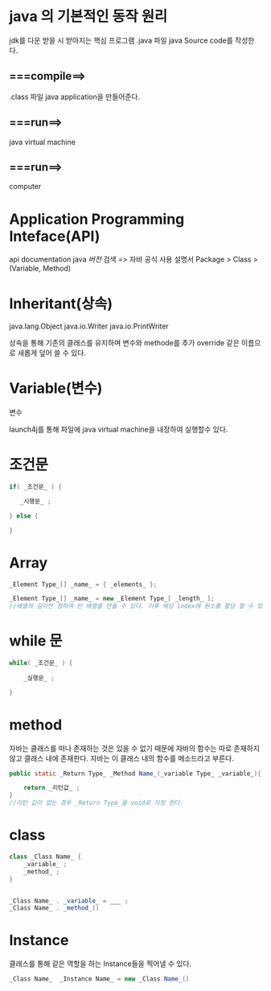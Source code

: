 # java 의 기본적인 동작 원리
jdk를 다운 받을 시 받아지는 핵심 프로그램
.java 파일 java Source code를 작성한다.
## ===compile==>
.class 파일 java application을 만들어준다.
## ===run==>
java virtual machine
## ===run==>
computer



# Application Programming Inteface(API)

api documentation java _버전_ 검색 => 자바 공식 사용 설명서
Package > Class > (Variable, Method)


# Inheritant(상속)
java.lang.Object
    java.io.Writer
        java.io.PrintWriter

상속을 통해 기존의 클래스를 유지하며 변수와 methode를 추가
override 같은 이름으로 새롭게 덮어 쓸 수 있다. 


# Variable(변수)
변수 


launch4j를 통해 파일에 java virtual machine을 내장하여 실행할수 있다.




# 조건문
``` java
if( _조건문_ ) {

   _시행문_ ;

} else {

}
```




# Array

``` java
_Element Type_[] _name_ = { _elements_ };

_Element Type_[] _name_ = new _Element Type_[ _length_ ];
//배열의 길이만 정하여 빈 배열을 만들 수 있다. 이후 해당 index에 원소를 할당 할 수 있다. 길이를 바꿀 수 없다.
```




# while 문

``` java
while( _조건문_ ) {
    
    _실행문_ ;

}
```


# method
자바는 클래스를 떠나 존재하는 것은 있을 수 없기 때문에 자바의 함수는 따로 존재하지 않고 클래스 내에 존재한다. 자바는 이 클래스 내의 함수를 메소드라고 부른다.

``` java
public static _Return Type_ _Method Name_(_variable Type_ _variable_){

    return _리턴값_ ;
}
//리턴 값이 없는 경우 _Return Type_을 void로 지정 한다.
```


# class

``` java
class _Class Name_ {
    _variable_ ;
    _method_ ;
}


_Class Name_ . _variable_ = ___ ;
_Class Name_ . _method_()

```


# Instance

클래스를 통해 같은 역할을 하는 Instance들을 찍어낼 수 있다.
``` java
_Class Name_  _Instance Name_ = new _Class Name_()
```